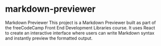 # markdown-previewer
Markdown Previewer This project is a Markdown Previewer built as part of the freeCodeCamp Front End Development Libraries course. It uses React to create an interactive interface where users can write Markdown syntax and instantly preview the formatted output.
